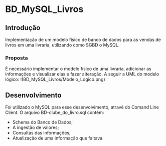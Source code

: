# BD_MySQL_Livros

## Introdução
Implementação de um modelo físico de banco de dados para as vendas de livros em uma livraria, utilizando como SGBD o MySQL.
### Proposta
É necessário implementar o modelo físico de uma livraria, adicionar as informações e visualizar elas e fazer alteração. A seguir a UML do modelo lógico:
!(BD_MySQL_Livros/Modelo_Logico.png)

## Desenvolvimento
Foi utilizado o MySQL para esse desenvolvimento, atravé do Comand Line Client. O arquivo BD-clube_do_livro.sql contém:
- Schema do Banco de Dados;
- A ingestão de valores;
- Consultas das informações;
- Atualização de uma informação que faltava. 
